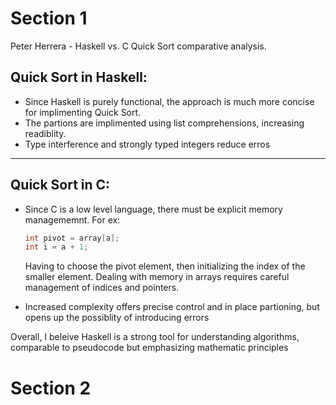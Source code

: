 # Section 1

Peter Herrera - Haskell vs. C Quick Sort comparative analysis. 

## Quick Sort in Haskell:
* Since Haskell is purely functional, the approach is much more concise for implimenting Quick Sort. 
* The partions are implimented using list comprehensions, increasing readiblity.
* Type interference and strongly typed integers reduce erros

*** 

## Quick Sort in C: 
* Since C is a low level language, there must be explicit memory managememnt. For ex:
  ```C
  int pivot = array[a];
  int i = a + 1;
  
  ```
  Having to choose the pivot element, then initializing the index of the smaller element. Dealing with memory in arrays requires careful management of indices and pointers.
  
* Increased complexity offers precise control and in place partioning, but opens up the possiblity of introducing errors 

Overall, I beleive Haskell is a strong tool for understanding algorithms, comparable to pseudocode but emphasizing mathematic principles

# Section 2